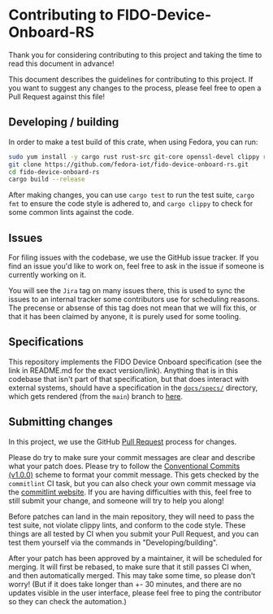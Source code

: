 # Contributing to FIDO-Device-Onboard-RS

Thank you for considering contributing to this project and taking the time to read this document in advance!

This document describes the guidelines for contributing to this project.
If you want to suggest any changes to the process, please feel free to open a Pull Request against this file!

## Developing / building

In order to make a test build of this crate, when using Fedora, you can run:

``` bash
sudo yum install -y cargo rust rust-src git-core openssl-devel clippy rustfmt golang tpm2-tss-devel
git clone https://github.com/fedora-iot/fido-device-onboard-rs.git
cd fido-device-onboard-rs
cargo build --release
```

After making changes, you can use `cargo test` to run the test suite, `cargo fmt` to ensure the code style is adhered to, and `cargo clippy` to check for some common lints against the code.

## Issues

For filing issues with the codebase, we use the GitHub issue tracker.
If you find an issue you'd like to work on, feel free to ask in the issue if someone is currently working on it.

You will see the `Jira` tag on many issues there, this is used to sync the issues to an internal tracker some contributors use for scheduling reasons.
The precense or absense of this tag does not mean that we will fix this, or that it has been claimed by anyone, it is purely used for some tooling.

## Specifications

This repository implements the FIDO Device Onboard specification (see the link in README.md for the exact version/link).
Anything that is in this codebase that isn't part of that specification, but that does interact with external systems, should have a specification in the [`docs/specs/`](https://github.com/fedora-iot/fido-device-onboard-rs/tree/main/docs/specs) directory, which gets rendered (from the `main`) branch to [here](https://fedora-iot.github.io/fido-device-onboard-rs/specs/).

## Submitting changes

In this project, we use the GitHub [Pull Request](https://docs.github.com/en/pull-requests) process for changes.

Please do try to make sure your commit messages are clear and describe what your patch does.
Please try to follow the [Conventional Commits (v1.0.0)](https://www.conventionalcommits.org/en/v1.0.0/) scheme to format your commit message.
This gets checked by the `commitlint` CI task, but you can also check your own commit message via the [commitlint website](https://commitlint.io/).
If you are having difficulties with this, feel free to still submit your change, and someone will try to help you along!

Before patches can land in the main repository, they will need to pass the test suite, not violate clippy lints, and conform to the code style.
These things are all tested by CI when you submit your Pull Request, and you can test them yourself via the commands in "Developing/building".

After your patch has been approved by a maintainer, it will be scheduled for merging.
It will first be rebased, to make sure that it still passes CI when, and then automatically merged.
This may take some time, so please don't worry!
(But if it does take longer than +- 30 minutes, and there are no updates visible in the user interface, please feel free to ping the contributor so they can check the automation.)
